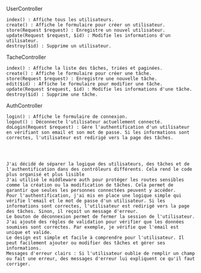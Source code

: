 UserController

    index() : Affiche tous les utilisateurs.
    create() : Affiche le formulaire pour créer un utilisateur.
    store(Request $request) : Enregistre un nouvel utilisateur.
    update(Request $request, $id) : Modifie les informations d'un utilisateur.
    destroy($id) : Supprime un utilisateur.

TacheController

    index() : Affiche la liste des tâches, triées et paginées.
    create() : Affiche le formulaire pour créer une tâche.
    store(Request $request) : Enregistre une nouvelle tâche.
    edit($id) : Affiche le formulaire pour modifier une tâche.
    update(Request $request, $id) : Modifie les informations d'une tâche.
    destroy($id) : Supprime une tâche.

AuthController

    login() : Affiche le formulaire de connexion.
    logout() : Déconnecte l'utilisateur actuellement connecté.
    doLogin(Request $request) : Gère l'authentification d'un utilisateur en vérifiant son email et son mot de passe. Si les informations sont correctes, l'utilisateur est redirigé vers la page des tâches.




    J'ai décidé de séparer la logique des utilisateurs, des tâches et de l'authentification dans des contrôleurs différents. Cela rend le code plus organisé et plus lisible
    J'ai utilisé le middleware auth pour protéger les routes sensibles comme la création ou la modification de tâches. Cela permet de garantir que seules les personnes connectées peuvent y accéder.
    Pour l'authentification, j'ai mis en place une logique simple qui vérifie l'email et le mot de passe d'un utilisateur. Si les informations sont correctes, l'utilisateur est redirigé vers la page des tâches. Sinon, il reçoit un message d'erreur.
    Le bouton de déconnexion permet de fermer la session de l'utilisateur.
    J'ai ajouté des règles de validation pour vérifier que les données soumises sont correctes. Par exemple, je vérifie que l'email est unique et valide.
    Le design est simple et facile à comprendre pour l'utilisateur. Il peut facilement ajouter ou modifier des tâches et gérer ses informations.
    Messages d'erreur clairs : Si l'utilisateur oublie de remplir un champ ou fait une erreur, des messages d'erreur lui expliquent ce qu'il faut corriger.
   
    